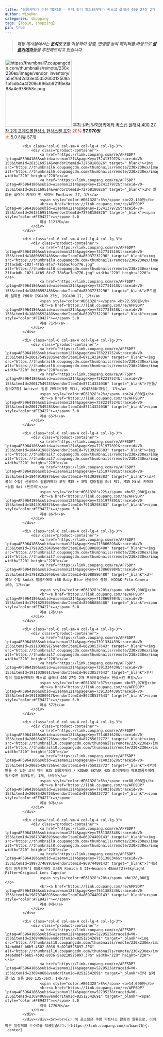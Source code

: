 ```yaml
---
title: "필름카메라 추천 TOP10 - 후지 컬러 일회용카메라 퀵스냅 플래시 400 27장 2개 프레드폴현상소 현상스캔 포함"
author: WiseMan
categories: shopping
tags: [Top10, shopping]
pin: true
---
```


> ##### 해당 게시물에서는 [**분석도구**](https://itemscout.io/)를 이용하여 **성별**, **연령별** 등의 데이터를 바탕으로 [**필름카메라**](https://link.coupang.com/a/baae76)들을 추천해드리고 있습니다.
<div class="container"><div class="row">
            <div class="col-6 col-sm-4 col-lg-4 col-lg-3">
                <div class="product-container">
                    <a href="https://link.coupang.com/re/AFFSDP?lptag=AF5964186&subid=wiseman1214&pageKey=7391334439&traceid=V0-153&itemId=19110380917&vendorItemId=86230537643" target="_blank"><img src="https://thumbnail7.coupangcdn.com/thumbnails/remote/230x230ex/image/vendor_inventory/a5ef/642d33e45d5260012509a1bfcdb4a4f206c696cb621f6e8a88a4e978658c.png" alt="https://thumbnail7.coupangcdn.com/thumbnails/remote/230x230ex/image/vendor_inventory/a5ef/642d33e45d5260012509a1bfcdb4a4f206c696cb621f6e8a88a4e978658c.png" width="220" height="220"></a>
                    <a href="https://link.coupang.com/re/AFFSDP?lptag=AF5964186&subid=wiseman1214&pageKey=7391334439&traceid=V0-153&itemId=19110380917&vendorItemId=86230537643" target="_blank">후지 컬러 일회용카메라 퀵스냅 플래시 400 27장 2개 프레드폴현상소 현상스캔 포함</a>
                    <span style="color:#E61328">20%</span> <b>57,970원</b>
                    <br><a href="https://link.coupang.com/re/AFFSDP?lptag=AF5964186&subid=wiseman1214&pageKey=7391334439&traceid=V0-153&itemId=19110380917&vendorItemId=86230537643" target="_blank"><span style="color:#FE9427">★</span> 5.0
                    리뷰 57개</a>
                </div>
            </div>
            
            <div class="col-6 col-sm-4 col-lg-4 col-lg-3">
                <div class="product-container">
                    <a href="https://link.coupang.com/re/AFFSDP?lptag=AF5964186&subid=wiseman1214&pageKey=1524137972&traceid=V0-153&itemId=2615169514&vendorItemId=72768186826" target="_blank"><img src="https://thumbnail6.coupangcdn.com/thumbnails/remote/230x230ex/image/vendor_inventory/8f1c/77777caeebce4ed1993c27847705e814b844f12c8ed3e9cae12127a783c9.jpg" alt="https://thumbnail6.coupangcdn.com/thumbnails/remote/230x230ex/image/vendor_inventory/8f1c/77777caeebce4ed1993c27847705e814b844f12c8ed3e9cae12127a783c9.jpg" width="220" height="220"></a>
                    <a href="https://link.coupang.com/re/AFFSDP?lptag=AF5964186&subid=wiseman1214&pageKey=1524137972&traceid=V0-153&itemId=2615169514&vendorItemId=72768186826" target="_blank">코닥 일회용 플래쉬 카메라 펀 세이버 FunSaver 27, 1개</a>
                    <span style="color:#E61328">8%</span> <b>22,150원</b>
                    <br><a href="https://link.coupang.com/re/AFFSDP?lptag=AF5964186&subid=wiseman1214&pageKey=1524137972&traceid=V0-153&itemId=2615169514&vendorItemId=72768186826" target="_blank"><span style="color:#FE9427">★</span> 5.0
                    리뷰 1121개</a>
                </div>
            </div>
            
            <div class="col-6 col-sm-4 col-lg-4 col-lg-3">
                <div class="product-container">
                    <a href="https://link.coupang.com/re/AFFSDP?lptag=AF5964186&subid=wiseman1214&pageKey=7327731518&traceid=V0-153&itemId=18806592488&vendorItemId=85937232296" target="_blank"><img src="https://thumbnail8.coupangcdn.com/thumbnails/remote/230x230ex/image/retail/images/53103831988859-2ffacbdb-102f-4fb5-8fe7-78b5ac7eb776.jpg" alt="https://thumbnail8.coupangcdn.com/thumbnails/remote/230x230ex/image/retail/images/53103831988859-2ffacbdb-102f-4fb5-8fe7-78b5ac7eb776.jpg" width="220" height="220"></a>
                    <a href="https://link.coupang.com/re/AFFSDP?lptag=AF5964186&subid=wiseman1214&pageKey=7327731518&traceid=V0-153&itemId=18806592488&vendorItemId=85937232296" target="_blank">포토콜라 일회용 카메라 ISO400 27컷, ISO400_27, 1개</a>
                    <span style="color:#E61328"></span> <b>22,550원</b>
                    <br><a href="https://link.coupang.com/re/AFFSDP?lptag=AF5964186&subid=wiseman1214&pageKey=7327731518&traceid=V0-153&itemId=18806592488&vendorItemId=85937232296" target="_blank"><span style="color:#FE9427">★</span> 5.0
                    리뷰 71개</a>
                </div>
            </div>
            
            <div class="col-6 col-sm-4 col-lg-4 col-lg-3">
                <div class="product-container">
                    <a href="https://link.coupang.com/re/AFFSDP?lptag=AF5964186&subid=wiseman1214&pageKey=7582217524&traceid=V0-153&itemId=20017549283&vendorItemId=87114324036" target="_blank"><img src="https://thumbnail6.coupangcdn.com/thumbnails/remote/230x230ex/image/vendor_inventory/9c71/2dfeac73d6e0246b20a50dcabbc097344d23ab8b6326f23e54ade5063b29.png" alt="https://thumbnail6.coupangcdn.com/thumbnails/remote/230x230ex/image/vendor_inventory/9c71/2dfeac73d6e0246b20a50dcabbc097344d23ab8b6326f23e54ade5063b29.png" width="220" height="220"></a>
                    <a href="https://link.coupang.com/re/AFFSDP?lptag=AF5964186&subid=wiseman1214&pageKey=7582217524&traceid=V0-153&itemId=20017549283&vendorItemId=87114324036" target="_blank">[단품/컬러27장] Active! 필름 카메라(5종 택1), #242866(파랑), 1개</a>
                    <span style="color:#E61328">2%</span> <b>24,000원</b>
                    <br><a href="https://link.coupang.com/re/AFFSDP?lptag=AF5964186&subid=wiseman1214&pageKey=7582217524&traceid=V0-153&itemId=20017549283&vendorItemId=87114324036" target="_blank"><span style="color:#FE9427">★</span> 5.0
                    리뷰 65개</a>
                </div>
            </div>
            
            <div class="col-6 col-sm-4 col-lg-4 col-lg-3">
                <div class="product-container">
                    <a href="https://link.coupang.com/re/AFFSDP?lptag=AF5964186&subid=wiseman1214&pageKey=7251977891&traceid=V0-153&itemId=18449198876&vendorItemId=79139298383" target="_blank"><img src="https://thumbnail7.coupangcdn.com/thumbnails/remote/230x230ex/image/vendor_inventory/70c4/5b1bdbc87979b89e37581dcb4067a4dd3a0aa6ac0f8f755eb752e4fd3909.jpg" alt="https://thumbnail7.coupangcdn.com/thumbnails/remote/230x230ex/image/vendor_inventory/70c4/5b1bdbc87979b89e37581dcb4067a4dd3a0aa6ac0f8f755eb752e4fd3909.jpg" width="220" height="220"></a>
                    <a href="https://link.coupang.com/re/AFFSDP?lptag=AF5964186&subid=wiseman1214&pageKey=7251977891&traceid=V0-153&itemId=18449198876&vendorItemId=79139298383" target="_blank">[코닥 공식 수입] 선물박스 필름카메라 코닥 M35 + 코닥 컬러필름 Set 택1, M35 Mint 카메라+필름 Set (민트색)</a>
                    <span style="color:#E61328">22%</span> <b>52,900원</b>
                    <br><a href="https://link.coupang.com/re/AFFSDP?lptag=AF5964186&subid=wiseman1214&pageKey=7251977891&traceid=V0-153&itemId=18449198876&vendorItemId=79139298383" target="_blank"><span style="color:#FE9427">★</span> 5.0
                    리뷰 86개</a>
                </div>
            </div>
            
            <div class="col-6 col-sm-4 col-lg-4 col-lg-3">
                <div class="product-container">
                    <a href="https://link.coupang.com/re/AFFSDP?lptag=AF5964186&subid=wiseman1214&pageKey=7138668984&traceid=V0-153&itemId=17918253040&vendorItemId=85080886480" target="_blank"><img src="https://thumbnail7.coupangcdn.com/thumbnails/remote/230x230ex/image/vendor_inventory/6c38/0976e02b0ec087ac193f91688366a4930687766135244126c121bafde409.jpg" alt="https://thumbnail7.coupangcdn.com/thumbnails/remote/230x230ex/image/vendor_inventory/6c38/0976e02b0ec087ac193f91688366a4930687766135244126c121bafde409.jpg" width="220" height="220"></a>
                    <a href="https://link.coupang.com/re/AFFSDP?lptag=AF5964186&subid=wiseman1214&pageKey=7138668984&traceid=V0-153&itemId=17918253040&vendorItemId=85080886480" target="_blank">코닥 공식 수입 kodak 필름카메라 i60 Baby Blue 선물박스 증정, KODAK Film Camera i60, 1개</a>
                    <span style="color:#E61328">20%</span> <b>59,900원</b>
                    <br><a href="https://link.coupang.com/re/AFFSDP?lptag=AF5964186&subid=wiseman1214&pageKey=7138668984&traceid=V0-153&itemId=17918253040&vendorItemId=85080886480" target="_blank"><span style="color:#FE9427">★</span> 5.0
                    리뷰 1개</a>
                </div>
            </div>
            
            <div class="col-6 col-sm-4 col-lg-4 col-lg-3">
                <div class="product-container">
                    <a href="https://link.coupang.com/re/AFFSDP?lptag=AF5964186&subid=wiseman1214&pageKey=7391334439&traceid=V0-153&itemId=19110380917&vendorItemId=86230537643" target="_blank"><img src="https://thumbnail7.coupangcdn.com/thumbnails/remote/230x230ex/image/vendor_inventory/a5ef/642d33e45d5260012509a1bfcdb4a4f206c696cb621f6e8a88a4e978658c.png" alt="https://thumbnail7.coupangcdn.com/thumbnails/remote/230x230ex/image/vendor_inventory/a5ef/642d33e45d5260012509a1bfcdb4a4f206c696cb621f6e8a88a4e978658c.png" width="220" height="220"></a>
                    <a href="https://link.coupang.com/re/AFFSDP?lptag=AF5964186&subid=wiseman1214&pageKey=7391334439&traceid=V0-153&itemId=19110380917&vendorItemId=86230537643" target="_blank">후지 컬러 일회용카메라 퀵스냅 플래시 400 27장 2개 프레드폴현상소 현상스캔 포함</a>
                    <span style="color:#E61328">37%</span> <b>57,970원</b>
                    <br><a href="https://link.coupang.com/re/AFFSDP?lptag=AF5964186&subid=wiseman1214&pageKey=7391334439&traceid=V0-153&itemId=19110380917&vendorItemId=86230537643" target="_blank"><span style="color:#FE9427">★</span> 5.0
                    리뷰 57개</a>
                </div>
            </div>
            
            <div class="col-6 col-sm-4 col-lg-4 col-lg-3">
                <div class="product-container">
                    <a href="https://link.coupang.com/re/AFFSDP?lptag=AF5964186&subid=wiseman1214&pageKey=7714031628&traceid=V0-153&itemId=20685426726&vendorItemId=87755022772" target="_blank"><img src="https://thumbnail10.coupangcdn.com/thumbnails/remote/230x230ex/image/vendor_inventory/b879/c690e6b524e3ed6e2d7bdb284a7dfc66d41236a7a5e95c69e3b0a2973366.jpg" alt="https://thumbnail10.coupangcdn.com/thumbnails/remote/230x230ex/image/vendor_inventory/b879/c690e6b524e3ed6e2d7bdb284a7dfc66d41236a7a5e95c69e3b0a2973366.jpg" width="220" height="220"></a>
                    <a href="https://link.coupang.com/re/AFFSDP?lptag=AF5964186&subid=wiseman1214&pageKey=7714031628&traceid=V0-153&itemId=20685426726&vendorItemId=87755022772" target="_blank">새벽에 받을 수 있는 코닥 엑타 H35 필름카메라 / KODAK EKTAR H35 토이카메라 하프필름카메라 필카추천 필카입문, 1개, 브라운</a>
                    <span style="color:#E61328">6%</span> <b>80,000원</b>
                    <br><a href="https://link.coupang.com/re/AFFSDP?lptag=AF5964186&subid=wiseman1214&pageKey=7714031628&traceid=V0-153&itemId=20685426726&vendorItemId=87755022772" target="_blank"><span style="color:#FE9427">★</span> 
                    리뷰 0개</a>
                </div>
            </div>
            
            <div class="col-6 col-sm-4 col-lg-4 col-lg-3">
                <div class="product-container">
                    <a href="https://link.coupang.com/re/AFFSDP?lptag=AF5964186&subid=wiseman1214&pageKey=7551388346&traceid=V0-153&itemId=19873746893&vendorItemId=86974409143" target="_blank"><img src="https://thumbnail8.coupangcdn.com/thumbnails/remote/230x230ex/image/vendor_inventory/9a36/c8ade132c16b494925909ca073385117b56aecb631e13150b93e7f53c5ef.jpg" alt="https://thumbnail8.coupangcdn.com/thumbnails/remote/230x230ex/image/vendor_inventory/9a36/c8ade132c16b494925909ca073385117b56aecb631e13150b93e7f53c5ef.jpg" width="220" height="220"></a>
                    <a href="https://link.coupang.com/re/AFFSDP?lptag=AF5964186&subid=wiseman1214&pageKey=7551388346&traceid=V0-153&itemId=19873746893&vendorItemId=86974409143" target="_blank">["매장정리 원가판매"] 필름카메라 코니카 Konica S II+Hexanon 48mm(f2)+Skylight Filter+Original Lens Cap</a>
                    <span style="color:#E61328">20%</span> <b>128,000원</b>
                    <br><a href="https://link.coupang.com/re/AFFSDP?lptag=AF5964186&subid=wiseman1214&pageKey=7551388346&traceid=V0-153&itemId=19873746893&vendorItemId=86974409143" target="_blank"><span style="color:#FE9427">★</span> 
                    리뷰 0개</a>
                </div>
            </div>
            
            <div class="col-6 col-sm-4 col-lg-4 col-lg-3">
                <div class="product-container">
                    <a href="https://link.coupang.com/re/AFFSDP?lptag=AF5964186&subid=wiseman1214&pageKey=5229523&traceid=V0-153&itemId=23694068&vendorItemId=82512542691" target="_blank"><img src="https://thumbnail10.coupangcdn.com/thumbnails/remote/230x230ex/image/retail/images/1243090076719836-34ebd0df-b6b5-4502-8036-5a0210525097.JPG" alt="https://thumbnail10.coupangcdn.com/thumbnails/remote/230x230ex/image/retail/images/1243090076719836-34ebd0df-b6b5-4502-8036-5a0210525097.JPG" width="220" height="220"></a>
                    <a href="https://link.coupang.com/re/AFFSDP?lptag=AF5964186&subid=wiseman1214&pageKey=5229523&traceid=V0-153&itemId=23694068&vendorItemId=82512542691" target="_blank">코닥 컬러 플러스 필름 200 135-36컷, 1개</a>
                    <span style="color:#E61328">8%</span> <b>14,690원</b>
                    <br><a href="https://link.coupang.com/re/AFFSDP?lptag=AF5964186&subid=wiseman1214&pageKey=5229523&traceid=V0-153&itemId=23694068&vendorItemId=82512542691" target="_blank"><span style="color:#FE9427">★</span> 5.0
                    리뷰 1776개</a>
                </div>
            </div>
            </div></div><br><br>[👉 이 포스팅은 쿠팡 파트너스 활동의 일환으로, 이에 따른 일정액의 수수료를 제공받습니다.](https://link.coupang.com/a/baae76){: .center}